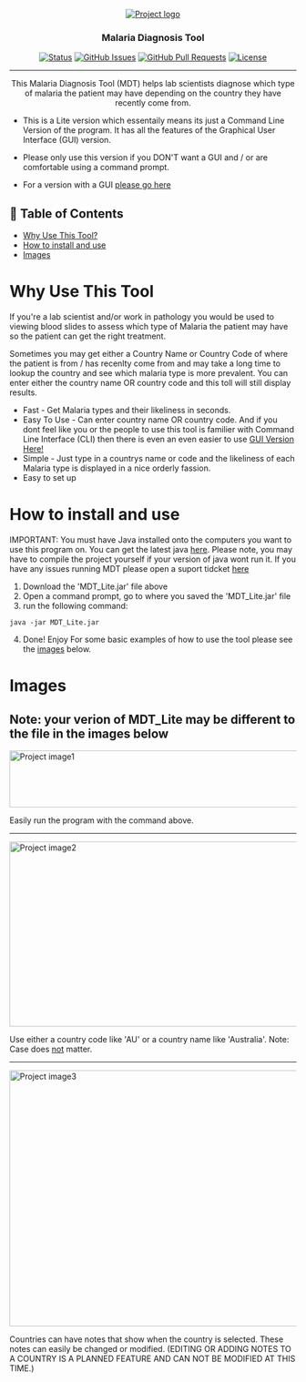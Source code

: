 <p align="center">
  <a href="" rel="noopener">
 <img src="https://i.imgur.com/EKdmdLq.png" alt="Project logo"></a>
</p>
<h3 align="center">Malaria Diagnosis Tool</h3>

<div align="center">

[![Status](https://img.shields.io/badge/status-active-success.svg)](https://github.com/JamesWRC/MDT_Lite)
[![GitHub Issues](https://img.shields.io/github/issues/jameswrc/MDT_Lite.svg)](https://github.com/JamesWRC/MDT_Lite/issues)
[![GitHub Pull Requests](https://img.shields.io/github/issues-pr/JamesWRC/MDT_Lite.svg)](https://github.com/JamesWRC/MDT_Lite/pulls)
[![License](https://img.shields.io/badge/license-MIT-blue.svg)](LICENSE.md)

</div>

---

<p align="center"> This Malaria Diagnosis Tool (MDT) helps lab scientists diagnose which type of malaria the patient may have depending on the country they have recently come from.

- This is a Lite version which essentaily means its just a Command Line Version of the program. It has all the features of the Graphical User Interface (GUI) version.
- Please only use this version if you DON'T want a GUI and / or are comfortable using a command prompt.
- For a version with a GUI [please go here](https://github.com/JamesWRC/MDT_GUI)

  </p>

## 📝 Table of Contents

- [Why Use This Tool?](#why_use_this_tool)
- [How to install and use](#how_to_use)
- [Images](#images)

# Why Use This Tool <a name = "why_use_this_tool"></a>

If you're a lab scientist and/or work in pathology you would be used to viewing blood slides to assess which type of Malaria the patient may have so the patient can get the right treatment.

Sometimes you may get either a Country Name or Country Code of where the patient is from / has recenlty come from and may take a long time to lookup the country and see which malaria type is more prevalent. You can enter either the country name OR country code and this toll will still display results.

- Fast - Get Malaria types and their likeliness in seconds.
- Easy To Use - Can enter country name OR country code. And if you dont feel like you or the people to use this tool is familier with Command Line Interface (CLI) then there is even an even easier to use [GUI Version Here!](https://github.com/JamesWRC/MDT_GUI)
- Simple - Just type in a countrys name or code and the likeliness of each Malaria type is displayed in a nice orderly fassion.
- Easy to set up

# How to install and use <a name = "how_to_use"></a>

IMPORTANT: You must have Java installed onto the computers you want to use this program on. You can get the latest java [here](https://www.java.com/en/download/).
Please note, you may have to compile the project yourself if your version of java wont run it.
If you have any issues running MDT please open a suport tidcket [here](https://github.com/JamesWRC/MDT_Lite/issues)

1. Download the 'MDT_Lite.jar' file above
2. Open a command prompt, go to where you saved the 'MDT_Lite.jar' file
3. run the following command:

```
java -jar MDT_Lite.jar
```

4. Done! Enjoy
   For some basic examples of how to use the tool please see the [images](#images) below.

# Images <a name = "images"></a>

## Note: your verion of MDT_Lite may be different to the file in the images below

<img src="https://i.imgur.com/78FXJtS.png" alt="Project image1" width="1000" height="100">

Easily run the program with the command above.

<hr>

  <img src="https://i.imgur.com/OqGkWyy.png" alt="Project image2" width="800" height="325">

Use either a country code like 'AU' or a country name like 'Australia'. Note: Case does <u>not</u> matter.

<hr>
<img src="https://i.imgur.com/q0k3xYX.png" alt="Project image3" width="800" height="450">

Countries can have notes that show when the country is selected. These notes can easily be changed or modified. (EDITING OR ADDING NOTES TO A COUNTRY IS A PLANNED FEATURE AND CAN NOT BE MODIFIED AT THIS TIME.)
